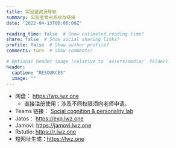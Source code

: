 ```yaml
---
title: 实验室资源导航
summary: 实验室常用系统与链接
date: "2022-04-13T00:00:00Z"

reading_time: false  # Show estimated reading time?
share: false  # Show social sharing links?
profile: false  # Show author profile?
comments: ture  # Show comments?

# Optional header image (relative to `assets/media/` folder).
header:
  caption: "RESOURCES"
  image: ""
---
```


- 网盘： https://wp.lwz.one 
  - 直接注册使用；涉及不同权限须向老师申请。
- Teams 链接： [Social cognition & personality lab](https://teams.microsoft.com/l/team/19%3auaMme6kWnI50sbX8diY7WIAtaXqbqFVtsYi8Avtjkho1%40thread.tacv2/conversations?groupId=b557d371-bd2a-459d-a754-94204c14fb1f&tenantId=a45237dc-3f45-44c3-8315-5bd7a1a73e45)
- Jatos： https://exp.lwz.one 
- Jamovi: https://jamovi.lwz.one 
- Rstutio: https://r.lwz.one 
- 短网址生成：https://lwz.one 
